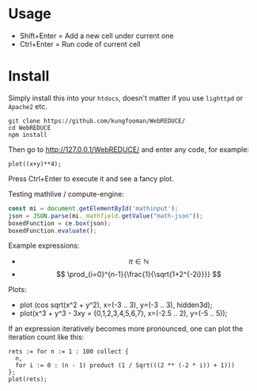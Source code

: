 # Usage

 - Shift+Enter = Add a new cell under current one
 - Ctrl+Enter = Run code of current cell

# Install

Simply install this into your `htdocs`, doesn't matter if you use `lighttpd` or `Apache2` etc.

```
git clone https://github.com/kungfooman/WebREDUCE/
cd WebREDUCE
npm install
```

Then go to http://127.0.0.1/WebREDUCE/ and enter any code, for example:

```red
plot((x+y)**4);
```

Press Ctrl+Enter to execute it and see a fancy plot.

Testing mathlive / compute-engine:

```js
const mi = document.getElementById('mathinput');
json = JSON.parse(mi._mathfield.getValue("math-json"));
boxedFunction = ce.box(json);
boxedFunction.evaluate();
```

Example expressions:
 - $$ \pi\in\mathbb{N} $$
 - $$ \prod_{i=0}^{n-1}{\frac{1}{\sqrt{1+2^{-2i}}}} $$

Plots:
 - plot (cos sqrt(x^2 + y^2), x=(-3 .. 3), y=(-3 .. 3), hidden3d);
 - plot(x^3 + y^3 - 3*x*y = {0,1,2,3,4,5,6,7}, x=(-2.5 .. 2), y=(-5 .. 5));

If an expression iteratively becomes more pronounced, one can plot the iteration count like this:

```red
rets := for n := 1 : 100 collect {
  n,
  for i := 0 : (n - 1) product (1 / Sqrt(((2 ** (-2 * i)) + 1)))
};
plot(rets);
```
